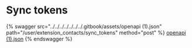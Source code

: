 # Sync tokens

{% swagger src="../../../../../../../.gitbook/assets/openapi (1).json" path="/user/extension_contacts/sync_tokens" method="post" %}
[openapi (1).json](<../../../../../../../.gitbook/assets/openapi (1).json>)
{% endswagger %}
